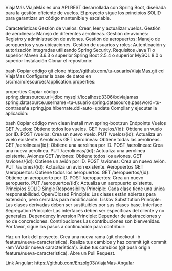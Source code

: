 ViajaMás
ViajaMás es una API REST desarrollada con Spring Boot, diseñada para la gestión eficiente de vuelos. El proyecto sigue los principios SOLID para garantizar un código mantenible y escalable.

Características
Gestión de vuelos: Crear, leer y actualizar vuelos.
Gestión de aerolíneas: Manejo de diferentes aerolíneas.
Gestión de aviones: Registro y administración de aviones.
Gestión de aeropuertos: Manejo de aeropuertos y sus ubicaciones.
Gestión de usuarios y roles: Autenticación y autorización integradas utilizando Spring Security.
Requisitos
Java 11 o superior
Maven 3.6.3 o superior
Spring Boot 2.5.4 o superior
MySQL 8.0 o superior
Instalación
Clonar el repositorio:

bash
Copiar código
git clone https://github.com/tu-usuario/ViajaMas.git
cd ViajaMas
Configurar la base de datos en src/main/resources/application.properties:

properties
Copiar código
spring.datasource.url=jdbc:mysql://localhost:3306/bdviajamas
spring.datasource.username=tu-usuario
spring.datasource.password=tu-contraseña
spring.jpa.hibernate.ddl-auto=update
Compilar y ejecutar la aplicación:

bash
Copiar código
mvn clean install
mvn spring-boot:run
Endpoints
Vuelos
GET /vuelos: Obtiene todos los vuelos.
GET /vuelos/{id}: Obtiene un vuelo por ID.
POST /vuelos: Crea un nuevo vuelo.
PUT /vuelos/{id}: Actualiza un vuelo existente.
Aerolíneas
GET /aerolineas: Obtiene todas las aerolíneas.
GET /aerolineas/{id}: Obtiene una aerolínea por ID.
POST /aerolineas: Crea una nueva aerolínea.
PUT /aerolineas/{id}: Actualiza una aerolínea existente.
Aviones
GET /aviones: Obtiene todos los aviones.
GET /aviones/{id}: Obtiene un avión por ID.
POST /aviones: Crea un nuevo avión.
PUT /aviones/{id}: Actualiza un avión existente.
Aeropuertos
GET /aeropuertos: Obtiene todos los aeropuertos.
GET /aeropuertos/{id}: Obtiene un aeropuerto por ID.
POST /aeropuertos: Crea un nuevo aeropuerto.
PUT /aeropuertos/{id}: Actualiza un aeropuerto existente.
Principios SOLID
Single Responsibility Principle: Cada clase tiene una única responsabilidad.
Open/Closed Principle: Las clases están abiertas para extensión, pero cerradas para modificación.
Liskov Substitution Principle: Las clases derivadas deben ser sustituibles por sus clases base.
Interface Segregation Principle: Las interfaces deben ser específicas del cliente y no generales.
Dependency Inversion Principle: Depender de abstracciones y no de concreciones.
Contribuciones
Las contribuciones son bienvenidas. Por favor, sigue los pasos a continuación para contribuir:

Haz un fork del proyecto.
Crea una nueva rama (git checkout -b feature/nueva-caracteristica).
Realiza tus cambios y haz commit (git commit -am 'Añadir nueva característica').
Sube tus cambios (git push origin feature/nueva-caracteristica).
Abre un Pull Request.

Link Angular:
https://github.com/Enzolg03/ViajaMas-Angular
